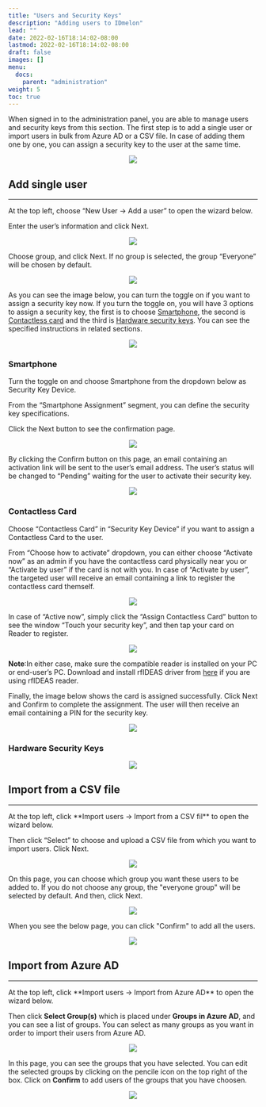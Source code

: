 ```yaml
---
title: "Users and Security Keys"
description: "Adding users to IDmelon"
lead: ""
date: 2022-02-16T18:14:02-08:00
lastmod: 2022-02-16T18:14:02-08:00
draft: false
images: []
menu:
  docs:
    parent: "administration"
weight: 5
toc: true
---
```


When signed in to the administration panel, you are able to manage users and security keys from this section.
The first step is to add a single user or import users in bulk from Azure AD or a CSV file. In case of adding them one by one, you can assign a security key to the user at the same time.

<p align="center">
    <img src="/images/vendor/Panel/users&securitykeys.png" class="doc-img-frame">
</p>

## Add single user

<hr class="hr-line">
At the top left, choose “New User -> Add a user” to open the wizard below.

Enter the user’s information and click Next.

<p align="center">
    <img src="/images/vendor/Panel/addnewuser.png" class="doc-img-frame">
</p>

Choose group, and click Next. If no group is selected, the group “Everyone” will be chosen by default.

<p align="center">
    <img src="/images/vendor/Panel/addnewusergp.png" class="doc-img-frame">
</p>

As you can see the image below, you can turn the toggle on if you want to assign a security key now. If you turn the toggle on, you will have 3 options to assign a security key, the first is to choose [Smartphone](#smartphone), the second is [Contactless card](#contactless-card) and the third is [Hardware security keys](#hardware-security-keys). You can see the specified instructions in related sections.

<p align="center">
    <img src="/images/vendor/Panel/addnewuserskdev.png" class="doc-img-frame">
</p>

### Smartphone

Turn the toggle on and choose Smartphone from the dropdown below as Security Key Device.

From the “Smartphone Assignment” segment, you can define the security key specifications.

Click the Next button to see the confirmation page.

<p align="center">
    <img src="/images/vendor/Panel/addnewusersmph.png" class="doc-img-frame">
</p>

By clicking the Confirm button on this page, an email containing an activation link will be sent to the user’s email address. The user’s status will be changed to “Pending” waiting for the user to activate their security key.

<p align="center">
    <img src="/images/vendor/Panel/addnewuserconfirm.png" class="doc-img-frame">
</p>

### Contactless Card

Choose “Contactless Card” in “Security Key Device” if you want to assign a Contactless Card to the user.

From “Choose how to activate” dropdown, you can either choose “Activate now” as an admin if you have the contactless card physically near you or “Activate by user” if the card is not with you. In case of “Activate by user”, the targeted user will receive an email containing a link to register the contactless card themself.

<p align="center">
    <img src="/images/vendor/Panel/addnewusercontactlesscard.png" class="doc-img-frame">
</p>

In case of “Active now”, simply click the “Assign Contactless Card” button to see the window “Touch your security key”, and then tap your card on Reader to register.

<p align="center">
    <img src="/images/vendor/Panel/assignclesscard.png" class="doc-img-frame">
</p>

**Note**:In either case, make sure the compatible reader is installed on your PC or end-user’s PC. Download and install rfIDEAS driver from [here](#https://idmeloncom-my.sharepoint.com/personal/hassan_idmelon_com/_layouts/15/onedrive.aspx?id=%2Fpersonal%2Fhassan%5Fidmelon%5Fcom%2FDocuments%2FDevelopment%2FReleases%2FAccesskey%2FAccesskeySetup1%2E1%2E18%5FrfIDEAS%2Eexe&parent=%2Fpersonal%2Fhassan%5Fidmelon%5Fcom%2FDocuments%2FDevelopment%2FReleases%2FAccesskey&ga=1) if you are using rfIDEAS reader.

Finally, the image below shows the card is assigned successfully. Click Next and Confirm to complete the assignment. The user will then receive an email containing
a PIN for the security key.

<p align="center">
    <img src="/images/vendor/Panel/contaclessassigned.png" class="doc-img-frame">
</p>

### Hardware Security Keys

<p align="center">
    <img src="/images/vendor/Panel/addnewuserhwsec.png" class="doc-img-frame">
</p>

## Import from a CSV file

<hr class="hr-line">
At the top left, click **Import users -> Import from a CSV fil** to open the wizard below.

Then click “Select” to choose and upload a CSV file from which you want to import users.
Click Next.

<p align="center">
    <img src="/images/vendor/Panel/importftomCSV.png" class="doc-img-frame">
</p>

On this page, you can choose which group you want these users to be added to.
If you do not choose any group, the "everyone group" will be selected by default.
And then, click Next.

<p align="center">
    <img src="/images/vendor/Panel/gruopforCSV.png" class="doc-img-frame">
</p>

When you see the below page, you can click "Confirm" to add all the users.

<p align="center">
    <img src="/images/vendor/Panel/confirmCSVusers.png" class="doc-img-frame">
</p>

## Import from Azure AD

<hr class="hr-line">
At the top left, click **Import users -> Import from Azure AD** to open the wizard below.

Then click **Select Group(s)** which is placed under **Groups in Azure AD**, and you can see a list of groups.
You can select as many groups as you want in order to import their users from Azure AD.

<p align="center">
    <img src="/images/vendor/Panel/import_user_azure_1.png" class="doc-img-frame">
</p>

In this page, you can see the groups that you have selected. You can edit the selected groups by clicking on the pencile icon on the top right of the box.
Click on **Confirm** to add users of the groups that you have choosen.

<p align="center">
    <img src="/images/vendor/Panel/import_user_azure_2.png" class="doc-img-frame">
</p>
